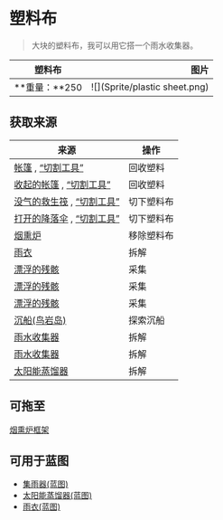 # 塑料布  
> 大块的塑料布，我可以用它搭一个雨水收集器。  
  
  塑料布  |   图片   
 ----  |  ----:   
 **重量：**250  |  ![](Sprite/plastic sheet.png)   
  
## 获取来源  
来源  |  操作  
----  |  ----  
[帐篷](TentDeployed.md) , [“切割工具”](tag_Cutter.md)  |  回收塑料  
[收起的帐篷](TentPacked.md) , [“切割工具”](tag_Cutter.md)  |  回收塑料  
[没气的救生筏](LifeRaftDeflated.md) , [“切割工具”](tag_Cutter.md)  |  切下塑料布  
[打开的降落伞](ParachuteDeployed.md) , [“切割工具”](tag_Cutter.md)  |  切下塑料布  
[烟熏炉](SmokerNoFirePlastic.md)  |  移除塑料布  
[雨衣](Raincoat.md)  |  拆解  
[漂浮的残骸](FloatingDebris.md)  |  采集  
[漂浮的残骸](FloatingDebris.md)  |  采集  
[漂浮的残骸](FloatingDebris.md)  |  采集  
[沉船(鸟岩岛)](Shipwreck.md)  |  探索沉船  
[雨水收集器](RainCatcher.md)  |  拆解  
[雨水收集器](RainCatcher.md)  |  拆解  
[太阳能蒸馏器](SolarStill.md)  |  拆解  
## 可拖至  
[烟熏炉框架](SmokerFrame.md)  
## 可用于蓝图  
- [集雨器(蓝图)](Bp_Raincatcher.md)  
- [太阳能蒸馏器(蓝图)](Bp_SolarStill.md)  
- [雨衣(蓝图)](Bp_Raincoat.md)  
  
  
